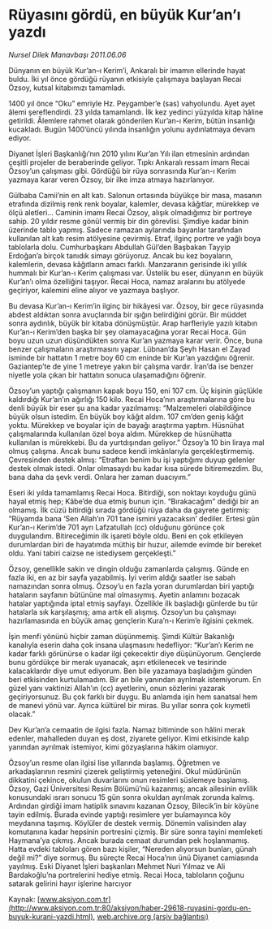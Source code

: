# Rüyasını gördü, en büyük Kur’an’ı yazdı

*Nursel Dilek Manavbaşı 2011.06.06*

<font class="agenda2NewsSpot">
 Dünyanın en büyük Kur’an–ı Kerim’i, Ankaralı bir imamın ellerinde hayat buldu. İki yıl önce gördüğü rüyanın etkisiyle çalışmaya başlayan Recai Özsoy, kutsal kitabımızı tamamladı.
</font>
<font class="newsDetail">
 <p>
  <p class="MsoNormal">
   <span>
   </span>
   1400 yıl önce “Oku” emriyle Hz. Peygamber’e (sas) vahyolundu. Ayet ayet âlemi şereflendirdi. 23 yılda tamamlandı. İlk kez yedinci yüzyılda kitap hâline getirildi. Âlemlere rahmet olarak gönderilen Kur’an-ı Kerim, bütün insanlığı kucakladı. Bugün 1400’üncü yılında insanlığın yolunu aydınlatmaya devam ediyor.
  </p>
  <p class="MsoNormal">
   Diyanet İşleri Başkanlığı’nın 2010 yılını Kur’an Yılı ilan etmesinin ardından çeşitli projeler de beraberinde geliyor. Tıpkı Ankaralı ressam imam Recai Özsoy’un çalışması gibi. Gördüğü bir rüya sonrasında Kur’an-ı Kerim yazmaya karar veren Özsoy, bir ilke imza atmaya hazırlanıyor.
  </p>
  <p class="MsoNormal">
   Gülbaba Camii’nin en alt katı. Salonun ortasında büyükçe bir masa, masanın etrafında dizilmiş renk renk boyalar, kalemler, devasa kâğıtlar, mürekkep ve ölçü aletleri… Caminin imamı Recai Özsoy, alışık olmadığımız bir portreye sahip. 20 yıldır resme gönül vermiş bir din görevlisi. Şimdiye kadar binin üzerinde tablo yapmış. Sadece ramazan aylarında bayanlar tarafından kullanılan alt katı resim atölyesine çevirmiş. Etraf, ilginç portre ve yağlı boya tablolarla dolu. Cumhurbaşkanı Abdullah Gül’den Başbakan Tayyip Erdoğan’a birçok tanıdık simayı görüyoruz. Ancak bu kez boyaların, kalemlerin, devasa kâğıtların amacı farklı. Manzaranın gerisinde iki yıllık hummalı bir Kur’an-ı Kerim çalışması var. Üstelik bu eser, dünyanın en büyük Kur’an’ı olma özelliğini taşıyor. Recai Hoca, namaz aralarını bu atölyede geçiriyor, kalemini eline alıyor ve yazmaya başlıyor.
  </p>
  <p class="MsoNormal">
   Bu devasa Kur’an-ı Kerim’in ilginç bir hikâyesi var. Özsoy, bir gece rüyasında abdest aldıktan sonra avuçlarında bir ışığın belirdiğini görür. Bir müddet sonra aydınlık, büyük bir kitaba dönüşmüştür. Arap harfleriyle yazılı kitabın Kur’an-ı Kerim’den başka bir şey olamayacağına yorar Recai Hoca. Gün boyu uzun uzun düşündükten sonra Kur’an yazmaya karar verir. Önce, buna benzer çalışmaların araştırmasını yapar. Lübnan’da Şeyh Hasan el Zayad isminde bir hattatın 1 metre boy 60 cm eninde bir Kur’an yazdığını öğrenir. Gaziantep’te de yine 1 metreye yakın bir çalışma vardır. İran’da ise benzer niyetle yola çıkan bir hattatın sonuca ulaşamadığını öğrenir.
  </p>
  <p class="MsoNormal">
   Özsoy’un yaptığı çalışmanın kapak boyu 150, eni 107 cm. Üç kişinin güçlükle kaldırdığı Kur’an’ın ağırlığı 150 kilo. Recai Hoca’nın araştırmalarına göre bu denli büyük bir eser şu ana kadar yazılmamış: “Malzemeleri olabildiğince büyük olsun istedim. En büyük boy kâğıt aldım. 107 cm’den geniş kâğıt yoktu. Mürekkep ve boyalar için de bayağı araştırma yaptım. Hüsnühat çalışmalarında kullanılan özel boya aldım. Mürekkep de hüsnühatta kullanılan is mürekkebi. Bu da yurtdışından geliyor.” Özsoy’a 10 bin liraya mal olmuş çalışma. Ancak bunu sadece kendi imkânlarıyla gerçekleştirmemiş. Çevresinden destek almış: “Etraftan benim bu işi yaptığımı duyup gelenler destek olmak istedi. Onlar olmasaydı bu kadar kısa sürede bitiremezdim. Bu, bana daha da şevk verdi. Onlara her zaman duacıyım.”
  </p>
  <p class="MsoNormal">
   Eseri iki yılda tamamlamış Recai Hoca. Bitirdiği, son noktayı koyduğu günü hayal etmiş hep; Kâbe’de dua etmiş bunun için. “Bırakacağım” dediği bir an olmamış. İlk cüzü bitirdiği sırada gördüğü rüya daha da gayrete getirmiş: “Rüyamda bana ‘Sen Allah’ın 701 tane ismini yazacaksın’ dediler. Ertesi gün Kur’an-ı Kerim’de 701 ayrı Lafzatullah (cc) olduğunu görünce çok duygulandım. Bitireceğimin ilk işareti böyle oldu. Beni en çok etkileyen durumlardan biri de hayatımda müthiş bir huzur, ailemde evimde bir bereket oldu. Yani tabiri caizse ne istediysem gerçekleşti.”
   <span>
   </span>
  </p>
  <p class="MsoNormal">
   Özsoy, genellikle sakin ve dingin olduğu zamanlarda çalışmış. Günde en fazla iki, en az bir sayfa yazabilmiş. İyi verim aldığı saatler ise sabah namazından sonra olmuş. Özsoy’u en fazla yoran durumlardan biri yaptığı hataların sayfanın bütününe mal olmasıymış. Ayetin anlamını bozacak hatalar yaptığında iptal etmiş sayfayı. Özellikle ilk başladığı günlerde bu tür hatalarla sık karşılaşmış; ama artık eli alışmış. Özsoy’un bu çalışmayı hazırlamasında en büyük amaç gençlerin Kura’n-ı Kerim’e ilgisini çekmek.
  </p>
  <p class="MsoNormal">
   İşin menfi yönünü hiçbir zaman düşünmemiş. Şimdi Kültür Bakanlığı kanalıyla eserin daha çok insana ulaşmasını hedefliyor: “Kur’an’ı Kerim ne kadar farklı görünürse o kadar ilgi çekecektir diye düşünüyorum. Gençlerde bunu gördükçe bir merak uyanacak, aşırı etkilenecek ve tesirinde kalacaklardır diye umut ediyorum. Ben bile yazamaya başladığım günden beri etkisinden kurtulamadım. Bir an bile yanından ayrılmak istemiyorum. En güzel yanı vaktinizi Allah’ın (cc) ayetlerini, onun sözlerini yazarak geçiriyorsunuz. Bu çok farklı bir duygu. Bu anlamda işin hem sanatsal hem de manevi yönü var. Ayrıca kültürel bir miras. Bu yıllar sonra çok kıymetli olacak.”
  </p>
  <p class="MsoNormal">
   Dev Kur’an’a cemaatin de ilgisi fazla. Namaz bitiminde son hâlini merak edenler, mahalleden duyan eş dost, ziyarete geliyor. Kimi etkisinde kalıp yanından ayrılmak istemiyor, kimi gözyaşlarına hâkim olamıyor.
  </p>
  <span>
   Özsoy’un resme olan ilgisi lise yıllarında başlamış. Öğretmen ve arkadaşlarının resmini çizerek geliştirmiş yeteneğini. Okul müdürünün dikkatini çekince, okulun duvarlarını onun resimleri süslemeye başlamış. Özsoy, Gazi Üniversitesi Resim Bölümü’nü kazanmış; ancak ailesinin evlilik konusundaki ısrarı sonucu 15 gün sonra okuldan ayrılmak zorunda kalmış. Ardından girdiği imam hatiplik sınavını kazanan Özsoy, Bilecik’in bir köyüne tayin edilmiş. Burada evinde yaptığı resimlere yer bulamayınca köy meydanına taşımış. Köylüler de destek vermiş. Dönemin valisinden alay komutanına kadar hepsinin portresini çizmiş. Bir süre sonra tayini memleketi Haymana’ya çıkmış. Ancak burada cemaat durumdan pek hoşlanmamış. Hatta evdeki tabloları gören bazı kişiler, “Nereden alıyorsun bunları, günah değil mi?” diye sormuş. Bu süreçte Recai Hoca’nın ünü Diyanet camiasında yayılmış. Eski Diyanet İşleri başkanları Mehmet Nuri Yılmaz ve Ali Bardakoğlu’na portrelerini hediye etmiş. Recai Hoca, tabloların çoğunu satarak gelirini hayır işlerine harcıyor
  </span>
 </p>
</font>

Kaynak: [www.aksiyon.com.tr](http://www.aksiyon.com.tr:80/aksiyon/haber-29618-ruyasini-gordu-en-buyuk-kurani-yazdi.html), [web.archive.org (arşiv bağlantısı)](http://web.archive.org/web/20110818173216/http://www.aksiyon.com.tr:80/aksiyon/haber-29618-ruyasini-gordu-en-buyuk-kurani-yazdi.html)
